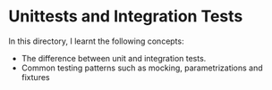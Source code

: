 # Unittests and Integration Tests
In this directory, I learnt the following concepts:
 - The difference between unit and integration tests.
 - Common testing patterns such as mocking, parametrizations and fixtures
